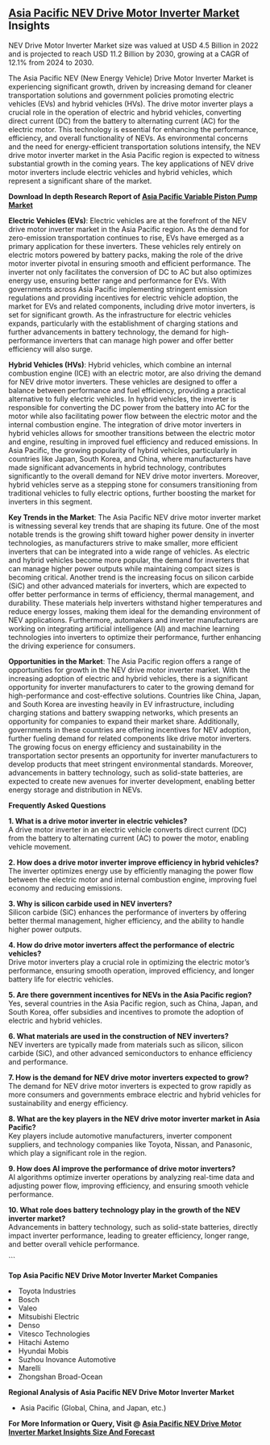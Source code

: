 <h2><a href="https://www.verifiedmarketreports.com/download-sample/?rid=400928&amp;utm_source=Github-Feb&amp;utm_medium=225" target="_blank">Asia Pacific NEV Drive Motor Inverter Market</a> Insights</h2><p>NEV Drive Motor Inverter Market size was valued at USD 4.5 Billion in 2022 and is projected to reach USD 11.2 Billion by 2030, growing at a CAGR of 12.1% from 2024 to 2030.</p><p><p>The Asia Pacific NEV (New Energy Vehicle) Drive Motor Inverter Market is experiencing significant growth, driven by increasing demand for cleaner transportation solutions and government policies promoting electric vehicles (EVs) and hybrid vehicles (HVs). The drive motor inverter plays a crucial role in the operation of electric and hybrid vehicles, converting direct current (DC) from the battery to alternating current (AC) for the electric motor. This technology is essential for enhancing the performance, efficiency, and overall functionality of NEVs. As environmental concerns and the need for energy-efficient transportation solutions intensify, the NEV drive motor inverter market in the Asia Pacific region is expected to witness substantial growth in the coming years. The key applications of NEV drive motor inverters include electric vehicles and hybrid vehicles, which represent a significant share of the market. <strong><p><strong>Download In depth Research Report of <a href="https://www.verifiedmarketreports.com/download-sample/?rid=236118&amp;utm_source=Pulse-Dec&amp;utm_medium=225" target="_blank">Asia Pacific Variable Piston Pump Market</a></strong></p></strong></p> <p><strong>Electric Vehicles (EVs)</strong>: Electric vehicles are at the forefront of the NEV drive motor inverter market in the Asia Pacific region. As the demand for zero-emission transportation continues to rise, EVs have emerged as a primary application for these inverters. These vehicles rely entirely on electric motors powered by battery packs, making the role of the drive motor inverter pivotal in ensuring smooth and efficient performance. The inverter not only facilitates the conversion of DC to AC but also optimizes energy use, ensuring better range and performance for EVs. With governments across Asia Pacific implementing stringent emission regulations and providing incentives for electric vehicle adoption, the market for EVs and related components, including drive motor inverters, is set for significant growth. As the infrastructure for electric vehicles expands, particularly with the establishment of charging stations and further advancements in battery technology, the demand for high-performance inverters that can manage high power and offer better efficiency will also surge. <p><strong>Hybrid Vehicles (HVs)</strong>: Hybrid vehicles, which combine an internal combustion engine (ICE) with an electric motor, are also driving the demand for NEV drive motor inverters. These vehicles are designed to offer a balance between performance and fuel efficiency, providing a practical alternative to fully electric vehicles. In hybrid vehicles, the inverter is responsible for converting the DC power from the battery into AC for the motor while also facilitating power flow between the electric motor and the internal combustion engine. The integration of drive motor inverters in hybrid vehicles allows for smoother transitions between the electric motor and engine, resulting in improved fuel efficiency and reduced emissions. In Asia Pacific, the growing popularity of hybrid vehicles, particularly in countries like Japan, South Korea, and China, where manufacturers have made significant advancements in hybrid technology, contributes significantly to the overall demand for NEV drive motor inverters. Moreover, hybrid vehicles serve as a stepping stone for consumers transitioning from traditional vehicles to fully electric options, further boosting the market for inverters in this segment.</p> <p><strong>Key Trends in the Market</strong>: The Asia Pacific NEV drive motor inverter market is witnessing several key trends that are shaping its future. One of the most notable trends is the growing shift toward higher power density in inverter technologies, as manufacturers strive to make smaller, more efficient inverters that can be integrated into a wide range of vehicles. As electric and hybrid vehicles become more popular, the demand for inverters that can manage higher power outputs while maintaining compact sizes is becoming critical. Another trend is the increasing focus on silicon carbide (SiC) and other advanced materials for inverters, which are expected to offer better performance in terms of efficiency, thermal management, and durability. These materials help inverters withstand higher temperatures and reduce energy losses, making them ideal for the demanding environment of NEV applications. Furthermore, automakers and inverter manufacturers are working on integrating artificial intelligence (AI) and machine learning technologies into inverters to optimize their performance, further enhancing the driving experience for consumers. <p><strong>Opportunities in the Market</strong>: The Asia Pacific region offers a range of opportunities for growth in the NEV drive motor inverter market. With the increasing adoption of electric and hybrid vehicles, there is a significant opportunity for inverter manufacturers to cater to the growing demand for high-performance and cost-effective solutions. Countries like China, Japan, and South Korea are investing heavily in EV infrastructure, including charging stations and battery swapping networks, which presents an opportunity for companies to expand their market share. Additionally, governments in these countries are offering incentives for NEV adoption, further fueling demand for related components like drive motor inverters. The growing focus on energy efficiency and sustainability in the transportation sector presents an opportunity for inverter manufacturers to develop products that meet stringent environmental standards. Moreover, advancements in battery technology, such as solid-state batteries, are expected to create new avenues for inverter development, enabling better energy storage and distribution in NEVs. <p><strong>Frequently Asked Questions</strong></p> <p><strong>1. What is a drive motor inverter in electric vehicles?</strong><br>A drive motor inverter in an electric vehicle converts direct current (DC) from the battery to alternating current (AC) to power the motor, enabling vehicle movement.</p> <p><strong>2. How does a drive motor inverter improve efficiency in hybrid vehicles?</strong><br>The inverter optimizes energy use by efficiently managing the power flow between the electric motor and internal combustion engine, improving fuel economy and reducing emissions.</p> <p><strong>3. Why is silicon carbide used in NEV inverters?</strong><br>Silicon carbide (SiC) enhances the performance of inverters by offering better thermal management, higher efficiency, and the ability to handle higher power outputs.</p> <p><strong>4. How do drive motor inverters affect the performance of electric vehicles?</strong><br>Drive motor inverters play a crucial role in optimizing the electric motor’s performance, ensuring smooth operation, improved efficiency, and longer battery life for electric vehicles.</p> <p><strong>5. Are there government incentives for NEVs in the Asia Pacific region?</strong><br>Yes, several countries in the Asia Pacific region, such as China, Japan, and South Korea, offer subsidies and incentives to promote the adoption of electric and hybrid vehicles.</p> <p><strong>6. What materials are used in the construction of NEV inverters?</strong><br>NEV inverters are typically made from materials such as silicon, silicon carbide (SiC), and other advanced semiconductors to enhance efficiency and performance.</p> <p><strong>7. How is the demand for NEV drive motor inverters expected to grow?</strong><br>The demand for NEV drive motor inverters is expected to grow rapidly as more consumers and governments embrace electric and hybrid vehicles for sustainability and energy efficiency.</p> <p><strong>8. What are the key players in the NEV drive motor inverter market in Asia Pacific?</strong><br>Key players include automotive manufacturers, inverter component suppliers, and technology companies like Toyota, Nissan, and Panasonic, which play a significant role in the region.</p> <p><strong>9. How does AI improve the performance of drive motor inverters?</strong><br>AI algorithms optimize inverter operations by analyzing real-time data and adjusting power flow, improving efficiency, and ensuring smooth vehicle performance.</p> <p><strong>10. What role does battery technology play in the growth of the NEV inverter market?</strong><br>Advancements in battery technology, such as solid-state batteries, directly impact inverter performance, leading to greater efficiency, longer range, and better overall vehicle performance.</p> ```</p><p><strong>Top Asia Pacific NEV Drive Motor Inverter Market Companies</strong></p><div data-test-id=""><p><li>Toyota Industries</li><li> Bosch</li><li> Valeo</li><li> Mitsubishi Electric</li><li> Denso</li><li> Vitesco Technologies</li><li> Hitachi Astemo</li><li> Hyundai Mobis</li><li> Suzhou Inovance Automotive</li><li> Marelli</li><li> Zhongshan Broad-Ocean</li></p><div><strong>Regional Analysis of&nbsp;Asia Pacific NEV Drive Motor Inverter Market</strong></div><ul><li dir="ltr"><p dir="ltr">Asia Pacific (Global, China, and Japan, etc.)</p></li></ul><p><strong>For More Information or Query, Visit @&nbsp;</strong><strong><a href="https://www.verifiedmarketreports.com/product/nev-drive-motor-inverter-market/?utm_source=Github-Feb&amp;utm_medium=225" target="_blank">Asia Pacific NEV Drive Motor Inverter Market Insights Size And Forecast</a></strong></p></div><h2>&nbsp;</h2><div data-test-id="">&nbsp;</div>
